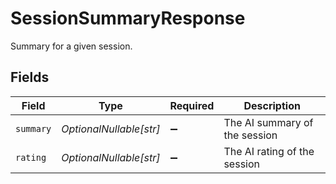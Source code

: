 # SessionSummaryResponse

Summary for a given session.


## Fields

| Field                         | Type                          | Required                      | Description                   |
| ----------------------------- | ----------------------------- | ----------------------------- | ----------------------------- |
| `summary`                     | *OptionalNullable[str]*       | :heavy_minus_sign:            | The AI summary of the session |
| `rating`                      | *OptionalNullable[str]*       | :heavy_minus_sign:            | The AI rating of the session  |